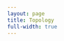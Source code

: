 ```yaml
---
layout: page
title: Topology
full-width: true
---
```



<div style="text-align: center">
<object type="image/svg+xml" data="/svgs/Topology.txt.svg"> </object>
</div>
